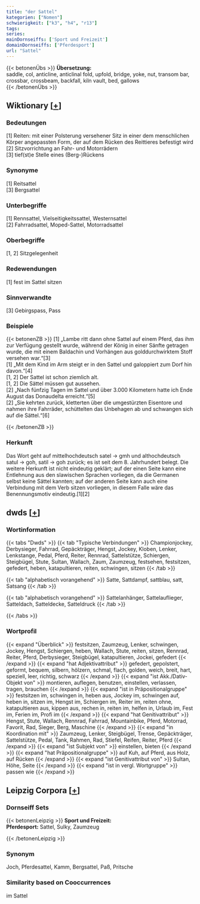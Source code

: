 ```yaml
---
title: "der Sattel"
kategorien: ["Nomen"]
schwierigkeit: ["k3", "h4", "r13"]
tags:
series:
mainDornseiffs: ['Sport und Freizeit']
domainDornseiffs: ['Pferdesport']
url: "Sattel"
---
```


{{< betonenÜbs >}}
**Übersetzung:**  
saddle, col, anticline, anticlinal fold, upfold, bridge, yoke, nut, transom bar, crossbar, crossbeam, backfall, kiln vault, bed, gallows  
{{< /betonenÜbs >}}

## Wiktionary [[+](https://de.wiktionary.org/wiki/Sattel)]

### Bedeutungen
[1] Reiten: mit einer Polsterung versehener Sitz in einer dem menschlichen Körper angepassten Form, der auf dem Rücken des Reittieres befestigt wird  
[2] Sitzvorrichtung an Fahr- und Motorrädern  
[3] tief(st)e Stelle eines (Berg-)Rückens  

### Synonyme
[1] Reitsattel  
[3] Bergsattel  

### Unterbegriffe
[1] Rennsattel, Vielseitigkeitssattel, Westernsattel  
[2] Fahrradsattel, Moped-Sattel, Motorradsattel  

### Oberbegriffe
[1, 2] Sitzgelegenheit  

### Redewendungen
[1] fest im Sattel sitzen  

### Sinnverwandte
[3] Gebirgspass, Pass  

### Beispiele
{{< betonenZB >}}
[1] „Lambe ritt dann ohne Sattel auf einem Pferd, das ihm zur Verfügung gestellt wurde, während der König in einer Sänfte getragen wurde, die mit einem Baldachin und Vorhängen aus golddurchwirktem Stoff versehen war.“[3]  
[1] „Mit dem Kind im Arm steigt er in den Sattel und galoppiert zum Dorf hin davon.“[4]  
[1, 2] Der Sattel ist schon ziemlich alt.  
[1, 2] Die Sättel müssen gut aussehen.  
[2] „Nach fünfzig Tagen im Sattel und über 3.000 Kilometern hatte ich Ende August das Donaudelta erreicht.“[5]  
[2] „Sie kehrten zurück, kletterten über die umgestürzten Eisentore und nahmen ihre Fahrräder, schüttelten das Unbehagen ab und schwangen sich auf die Sättel.“[6]  

{{< /betonenZB >}}
### Herkunft
Das Wort geht auf mittelhochdeutsch satel → gmh und althochdeutsch satul → goh, satil → goh zurück; es ist seit dem 8. Jahrhundert belegt. Die weitere Herkunft ist nicht eindeutig geklärt; auf der einen Seite kann eine Entlehnung aus den slawischen Sprachen vorliegen, da die Germanen selbst keine Sättel kannten; auf der anderen Seite kann auch eine Verbindung mit dem Verb sitzen vorliegen, in diesem Falle wäre das Benennungsmotiv eindeutig.[1][2]  



## dwds [[+](https://www.dwds.de/wb/Sattel)]

### Wortinformation
{{< tabs "Dwds" >}}
{{< tab "Typische Verbindungen" >}}
Championjockey, Derbysieger, Fahrrad, Gepäckträger, Hengst, Jockey, Kloben, Lenker, Lenkstange, Pedal, Pferd, Reiter, Rennrad, Sattelstütze, Schiergen, Steigbügel, Stute, Sultan, Wallach, Zaum, Zaumzeug, festsehen, festsitzen, gefedert, heben, katapultieren, reiten, schwingen, sitzen
{{< /tab >}}

{{< tab "alphabetisch vorangehend" >}}
Satte, Sattdampf, sattblau, satt, Satsang
{{< /tab >}}

{{< tab "alphabetisch vorangehend" >}}
Sattelanhänger, Sattelauflieger, Satteldach, Satteldecke, Satteldruck
{{< /tab >}}

{{< /tabs >}}

### Wortprofil
{{< expand "Überblick" >}} festsitzen, Zaumzeug, Lenker, schwingen, Jockey, Hengst, Schiergen, heben, Wallach, Stute, reiten, sitzen, Rennrad, Reiter, Pferd, Derbysieger, Steigbügel, katapultieren, Jockei, gefedert {{< /expand >}}
{{< expand "hat Adjektivattribut" >}} gefedert, gepolstert, geformt, bequem, silbern, hölzern, schmal, flach, golden, weich, breit, hart, speziell, leer, richtig, schwarz {{< /expand >}}
{{< expand "ist Akk./Dativ-Objekt von" >}} montieren, auflegen, benutzen, einstellen, verlassen, tragen, brauchen {{< /expand >}}
{{< expand "ist in Präpositionalgruppe" >}} festsitzen im, schwingen in, heben aus, Jockey im, schwingen auf, heben in, sitzen im, Hengst im, Schiergen im, Reiter im, reiten ohne, katapultieren aus, kippen aus, rechen in, reiten im, helfen in, Urlaub im, Fest im, Ferien im, Profi im {{< /expand >}}
{{< expand "hat Genitivattribut" >}} Hengst, Stute, Wallach, Rennrad, Fahrrad, Mountainbike, Pferd, Motorrad, Favorit, Rad, Sieger, Berg, Maschine {{< /expand >}}
{{< expand "in Koordination mit" >}} Zaumzeug, Lenker, Steigbügel, Trense, Gepäckträger, Sattelstütze, Pedal, Tank, Rahmen, Rad, Stiefel, Reifen, Reiter, Pferd {{< /expand >}}
{{< expand "ist Subjekt von" >}} einstellen, bieten {{< /expand >}}
{{< expand "hat Präpositionalgruppe" >}} auf Kuh, auf Pferd, aus Holz, auf Rücken {{< /expand >}}
{{< expand "ist Genitivattribut von" >}} Sultan, Höhe, Seite {{< /expand >}}
{{< expand "ist in vergl. Wortgruppe" >}} passen wie {{< /expand >}}

## Leipzig Corpora [[+](https://corpora.uni-leipzig.de/en/res?word=Sattel&corpusId=deu_newscrawl-public_2018)]

### Dornseiff Sets
{{< betonenLeipzig >}}
**Sport und Freizeit:**  
**Pferdesport:** Sattel, Sulky, Zaumzeug  

{{< /betonenLeipzig >}}

### Synonym
Joch, Pferdesattel, Kamm, Bergsattel, Paß, Pritsche


### Similarity based on Cooccurrences
im Sattel


